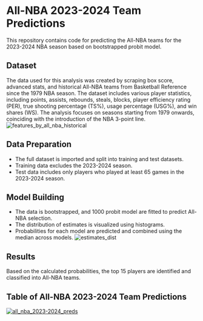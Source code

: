 # All-NBA 2023-2024 Team Predictions

This repository contains code for predicting the All-NBA teams for the 2023-2024 NBA season based on bootstrapped probit model.

## Dataset
The data used for this analysis was created by scraping box score, advanced stats, and historical All-NBA teams from Basketball Reference since the 1979 NBA season. The dataset includes various player statistics, including points, assists, rebounds, steals, blocks, player efficiency rating (PER), true shooting percentage (TS%), usage percentage (USG%), and win shares (WS). The analysis focuses on seasons starting from 1979 onwards, coinciding with the introduction of the NBA 3-point line.
![features_by_all_nba_historical](https://github.com/oscaralonso12/All-NBA-teams-prediction/assets/41983149/e216e31a-ec5d-4d1e-a8f5-c3b58dd1ab1c)

## Data Preparation
- The full dataset is imported and split into training and test datasets.
- Training data excludes the 2023-2024 season.
- Test data includes only players who played at least 65 games in the 2023-2024 season.

## Model Building
- The data is bootstrapped, and 1000 probit model are fitted to predict All-NBA selection.
- The distribution of estimates is visualized using histograms.
- Probabilities for each model are predicted and combined using the median across models.
![estimates_dist](https://github.com/oscaralonso12/All-NBA-teams-prediction/assets/41983149/6f06e092-6a48-4ed0-b3d4-aafab62070c6)

## Results
Based on the calculated probabilities, the top 15 players are identified and classified into All-NBA teams.

## Table of All-NBA 2023-2024 Team Predictions
[![all_nba_2023-2024_preds](https://github.com/oscaralonso12/All-NBA-teams-prediction/assets/41983149/6809d008-764f-48b8-88b1-5859b9c12268)](https://github.com/oscaralonso12/All-NBA-teams-prediction/blob/main/2024/all_nba_2024.qmd)
